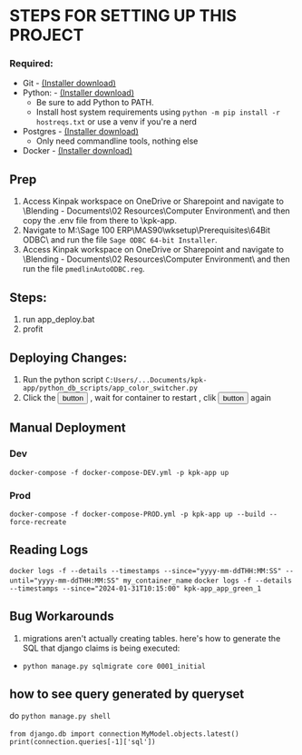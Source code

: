 # STEPS FOR SETTING UP THIS PROJECT 

### Required:
 - Git - <a href="https://git-scm.com/download/">(Installer download)</a>
 - Python: - <a href="https://www.python.org/downloads/">(Installer download)</a>
    - Be sure to add Python to PATH.
    - Install host system requirements using `python -m pip install -r hostreqs.txt` or use a venv if you're a nerd
 - Postgres - <a href="https://www.postgresql.org/download/">(Installer download)</a>
    - Only need commandline tools, nothing else
 - Docker - <a href="https://docs.docker.com/desktop/install/windows-install/">(Installer download)</a>

## Prep
1. Access Kinpak workspace on OneDrive or Sharepoint and navigate to \Blending - Documents\02 Resources\Computer Environment\ and then copy the .env file from there to \kpk-app\.
2. Navigate to M:\Sage 100 ERP\MAS90\wksetup\Prerequisites\64Bit ODBC\ and run the file `Sage ODBC 64-bit Installer`. 
3. Access Kinpak workspace on OneDrive or Sharepoint and navigate to \Blending - Documents\02 Resources\Computer Environment\ and then run the file `pmedlinAutoODBC.reg`.


## Steps:
1. run app_deploy.bat
2. profit

## Deploying Changes:
1. Run the python script `C:Users/...Documents/kpk-app/python_db_scripts/app_color_switcher.py`
2. Click the <button>button</button> , wait for container to restart , clik <button>button</button> again

## Manual Deployment

### Dev
`docker-compose -f docker-compose-DEV.yml -p kpk-app up`
### Prod
`docker-compose -f docker-compose-PROD.yml -p kpk-app up --build --force-recreate`

## Reading Logs
`docker logs -f --details --timestamps --since="yyyy-mm-ddTHH:MM:SS" --until="yyyy-mm-ddTHH:MM:SS" my_container_name`
`docker logs -f --details --timestamps --since="2024-01-31T10:15:00" kpk-app_app_green_1`

## Bug Workarounds
1. migrations aren't actually creating tables. here's how to generate the SQL that django claims is being executed: 
 - `python manage.py sqlmigrate core 0001_initial`

## how to see query generated by queryset
do `python manage.py shell`

`from django.db import connection`
`MyModel.objects.latest()`
`print(connection.queries[-1]['sql'])`


 